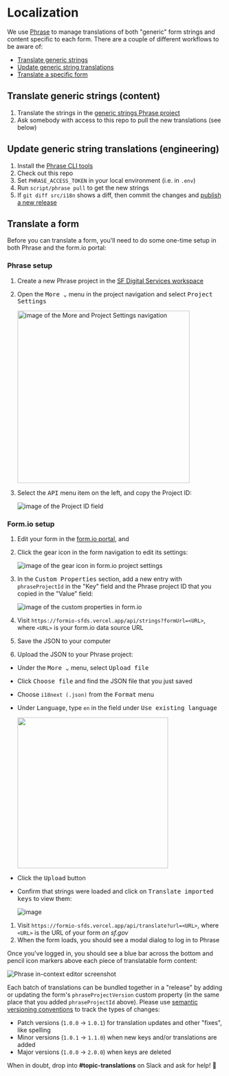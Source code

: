 # Localization
We use [Phrase] to manage translations of both "generic" form strings and
content specific to each form. There are a couple of different workflows to be
aware of:

- [Translate generic strings](#translate-generic-strings-content)
- [Update generic string translations](#update-generic-string-translations-engineering)
- [Translate a specific form](#translate-a-form)

## Translate generic strings (content)
1. Translate the strings in the [generic strings Phrase project](https://app.phrase.com/accounts/city-county-of-san-francisco/projects/form-io-generic-strings)
1. Ask somebody with access to this repo to pull the new translations (see below)

## Update generic string translations (engineering)
1. Install the [Phrase CLI tools](https://phrase.com/cli/)
1. Check out this repo
1. Set `PHRASE_ACCESS_TOKEN` in your local environment (i.e. in `.env`)
1. Run `script/phrase pull` to get the new strings
1. If `git diff src/i18n` shows a diff, then commit the changes and [publish a new release](../develop.md#publishing)


## Translate a form
Before you can translate a form, you'll need to do some one-time setup in both Phrase and the form.io portal:

### Phrase setup
1. Create a new Phrase project in the [SF Digital Services workspace](https://app.phrase.com/accounts/city-county-of-san-francisco/spaces)
1. Open the <kbd>More ⌄</kbd> menu in the project navigation and select <kbd>Project Settings</kbd>

    <img src="https://user-images.githubusercontent.com/113896/97355318-fbc0c980-1853-11eb-8559-a527798562de.png" height="400" alt="image of the More and Project Settings navigation">

1. Select the <kbd>API</kbd> menu item on the left, and copy the Project ID:

    ![image of the Project ID field](https://user-images.githubusercontent.com/113896/97355530-44788280-1854-11eb-8db4-2d0534d9897d.png)

### Form.io setup
1. Edit your form in the [form.io portal](https://portal.form.io), and 
1. Click the gear icon in the form navigation to edit its settings:

    ![image of the gear icon in form.io project settings](https://user-images.githubusercontent.com/113896/97355914-dbddd580-1854-11eb-89bb-fde9cc30cebe.png)

1. In the <kbd>Custom Properties</kbd> section, add a new entry with `phraseProjectId` in the "Key" field and the Phrase project ID that you copied in the "Value" field:

    ![image of the custom properties in form.io](https://user-images.githubusercontent.com/113896/88114083-fa527780-cb67-11ea-98a1-b85273db617a.png)
   
1. Visit `https://formio-sfds.vercel.app/api/strings?formUrl=<URL>`, where
   `<URL>` is your form.io data source URL
1. Save the JSON to your computer
1. Upload the JSON to your Phrase project:

  - Under the <kbd>More ⌄</kbd> menu, select <kbd>Upload file</kbd>
  - Click <kbd>Choose file</kbd> and find the JSON file that you just saved
  - Choose `i18next (.json)` from the <kbd>Format</kbd> menu
  - Under <kbd>Language</kbd>, type `en` in the field under <kbd>Use existing language</kbd>

      <img src="https://user-images.githubusercontent.com/113896/97367482-6da20e80-1866-11eb-9b0a-5e6b86e5aabe.png" width="350">

  - Click the <kbd>Upload</kbd> button
  - Confirm that strings were loaded and click on <kbd>Translate imported keys</kbd> to view them:

      ![image](https://user-images.githubusercontent.com/113896/97367809-00db4400-1867-11eb-8115-dca7ca108504.png)

1. Visit `https://formio-sfds.vercel.app/api/translate?url=<URL>`, where
   `<URL>` is the URL of your form _on sf.gov_
1. When the form loads, you should see a modal dialog to log in to Phrase

Once you've logged in, you should see a blue bar across the bottom and pencil
icon markers above each piece of translatable form content:

![Phrase in-context editor screenshot](https://user-images.githubusercontent.com/113896/88839471-f3db8580-d18f-11ea-8121-e0ce158ca274.png)

Each batch of translations can be bundled together in a "release" by adding or
updating the form's `phraseProjectVersion` custom property (in the same place
that you added `phraseProjectId` above). Please use [semantic versioning
conventions](https://semver.org) to track the types of changes:

* Patch versions (`1.0.0` → `1.0.1`) for translation updates and other "fixes", like spelling
* Minor versions (`1.0.1` → `1.1.0`) when new keys and/or translations are added
* Major versions (`1.0.0` → `2.0.0`) when keys are deleted

When in doubt, drop into **#topic-translations** on Slack and ask for help! 💪

[Phrase]: https://phrase.com
[Phrase in-context editor]: https://help.phrase.com/help/set-up-in-context-editor
